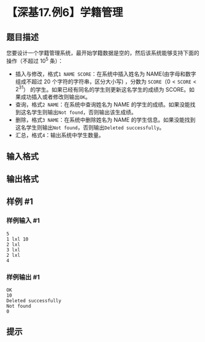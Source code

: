 # 【深基17.例6】学籍管理

## 题目描述

您要设计一个学籍管理系统，最开始学籍数据是空的，然后该系统能够支持下面的操作（不超过 $10^5$ 条）：

- 插入与修改，格式`1 NAME SCORE`：在系统中插入姓名为 NAME(由字母和数字组成不超过 20 个字符的字符串，区分大小写) ，分数为 $\texttt{SCORE}$（$0<\texttt{SCORE}<2^{31}$） 的学生。如果已经有同名的学生则更新这名学生的成绩为 SCORE。如果成功插入或者修改则输出`OK`。
- 查询，格式`2 NAME`：在系统中查询姓名为 NAME 的学生的成绩。如果没能找到这名学生则输出`Not found`，否则输出该生成绩。
- 删除，格式`3 NAME`：在系统中删除姓名为 NAME 的学生信息。如果没能找到这名学生则输出`Not found`，否则输出`Deleted successfully`。
- 汇总，格式`4`：输出系统中学生数量。

## 输入格式



## 输出格式



## 样例 #1

### 样例输入 #1
```
5
1 lxl 10
2 lxl
3 lxl
2 lxl
4
```

### 样例输出 #1

```
OK
10
Deleted successfully
Not found
0
```

## 提示


